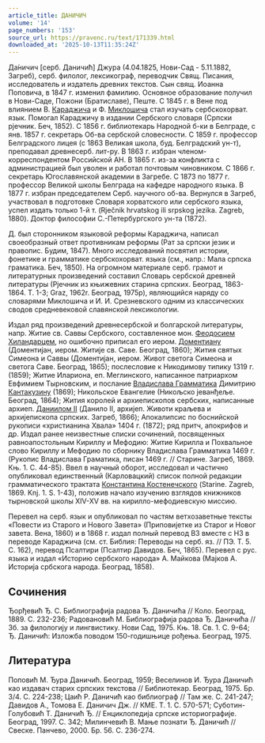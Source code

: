 ```yaml
---
article_title: ДАНИЧИЧ
volume: '14'
page_numbers: '153'
source_url: https://pravenc.ru/text/171339.html
downloaded_at: '2025-10-13T11:35:24Z'
---
```


Да́ничич [серб. Даничић] Джура (4.04.1825, Нови-Сад - 5.11.1882, Загреб), серб. филолог, лексикограф, переводчик Свящ. Писания, исследователь и издатель древних текстов. Сын свящ. Иоанна Поповича, в 1847 г. изменил фамилию. Основное образование получил в Нови-Саде, Пожони (Братиславе), Пеште. С 1845 г. в Вене под влиянием В. [Караджича](https://pravenc.ru/text/Караджича.html) и Ф. [Миклошича](https://pravenc.ru/text/Миклошича.html) стал изучать сербскохорват. язык. Помогал Караджичу в издании Сербского словаря (Српски рjечник. Беч, 1852). С 1856 г. библиотекарь Народной б-ки в Белграде, с янв. 1857 г. секретарь Об-ва сербской словесности. С 1859 г. профессор Белградского лицея (с 1863 Великая школа, буд. Белградский ун-т), преподавал древнесерб. лит-ру. В 1863 г. избран членом-корреспондентом Российской АН. В 1865 г. из-за конфликта с администрацией был уволен и работал почтовым чиновником. С 1866 г. секретарь Югославянской академии в Загребе. С 1873 по 1877 г. профессор Великой школы Белграда на кафедре народного языка. В 1877 г. избран председателем Серб. научного об-ва. Вернулся в Загреб, участвовал в подготовке Словаря хорватского или сербского языка, успел издать только 1-й т. (Rječnik hrvatskog ili srpskog jezika. Zagreb, 1880). Доктор философии С.-Петербургского ун-та (1872).

Д. был сторонником языковой реформы Караджича, написал своеобразный ответ противникам реформы (Рат за српски jезик и правопис. Будим, 1847). Много исследований посвятил истории, фонетике и грамматике сербскохорват. языка (см., напр.: Мала српска граматика. Беч, 1850). На огромном материале серб. грамот и литературных произведений составил Словарь сербской древней литературы (Рjечник из књижевних старина српских. Београд, 1863-1864. Т. 1-3; Graz, 1962r. Београд, 1975р), являющийся наряду со словарями Миклошича и И. И. Срезневского одним из классических сводов средневековой славянской лексикологии.

Издал ряд произведений древнесербской и болгарской литературы, напр. Житие св. Саввы Сербского, составленное мон. [Феодосием Хиландарцем](<https://pravenc.ru/text/Феодосием Хиландарцем.html>), но ошибочно приписал его иером. [Доментиану](https://pravenc.ru/text/Доментиану.html) (Доментиjан, иером. Житиjе св. Саве. Београд, 1860); Жития святых Симеона и Саввы (Доментиjан, иером. Живот светога Симеона и светога Саве. Београд, 1865); послесловие к Никодимову типику 1319 г. (1859); Житие Илариона, еп. Меглинского, написанное патриархом Евфимием Тырновским, и послание [Владислава Грамматика](<https://pravenc.ru/text/Владислав Грамматик.html>) Димитрию [Кантакузину](https://pravenc.ru/text/Кантакузину.html) (1869); Никольское Евангелие (Никољско jеванђеље. Београд, 1864); Жития королей и архиепископов сербских, написанные архиеп. [Даниилом II](<https://pravenc.ru/text/Даниилом II.html>) (Данило II, архиjеп. Животи краљева и архиjепископа српских. Загреб, 1866); Апокалипсис по боснийской рукописи «христианина Хвала» 1404 г. (1872); ряд притч, апокрифов и др. Издал ранее неизвестные списки сочинений, посвященных равноапостольным Кириллу и Мефодию: Житие Кирилла и Похвальное слово Кириллу и Мефодию по сборнику Владислава Грамматика 1469 г. (Рукопис Владислава Граматика, писан 1469 г. // Старине. Загреб, 1869. Књ. 1. C. 44-85). Ввел в научный оборот, исследовал и частично опубликовал единственный (Карловацкий) список полной редакции грамматического трактата [Константина Костенечского](<https://pravenc.ru/text/Константин Костенечский.html>) (Starine. Zagreb, 1869. Knj. 1. S. 1-43), положив начало изучению взглядов книжников тырновской школы XIV-XV вв. на кирилло-мефодиевскую миссию.

Перевел на серб. язык и опубликовал по частям ветхозаветные тексты «Повести из Старого и Нового Завета» (Приповиjетке из Старог и Новог завета. Вена, 1860) и в 1868 г. издал полный перевод ВЗ вместе с НЗ в переводе Караджича (см. ст. Библия: Переводы на серб. яз. // ПЭ. Т. 5. С. 162), перевод Псалтири (Псалтир Давидов. Беч, 1865). Перевел с рус. языка и издал «Историю сербского народа» А. Майкова (Маjков А. Историjа србскога народа. Београд, 1858).

## Сочинения

Ђорђевић Ђ. С. Библиографиjа радова Ђ. Даничића // Коло. Београд, 1889. С. 232-236; Радовановић М. Библиографиjа радова Ђ. Даничића // Зб. за филологиjу и лингвистику. Нови Сад, 1975. Књ. 18. Св. 1. С. 9-64; Ђ. Даничић: Изложба поводом 150-годишњице рођења. Београд, 1975.

## Литература

Поповић М. Ђура Даничић. Београд, 1959; Веселинов И. Ђура Даничић као издавач старих српских текстова // Библиотекар. Београд, 1975. Бр. 3/4. С. 224-238; Цаић Р. Даничић као библиограф // Там же. С. 241-247; Давидов А., Томова Е. Даничич Дж. // КМЕ. Т. 1. С. 570-571; Суботин-Голубовић Т. Даничић Ђ. // Енциклопедиjа српске историографиjе. Београд, 1997. С. 342; Милинчевић В. Мање познати Ђ. Даничић // Свеске. Панчево, 2000. Бр. 56. С. 236-274.
